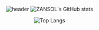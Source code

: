 <center>
  

<div align="center">

![header](https://capsule-render.vercel.app/api?type=venom&color=D1F2EB&height=200&section=header&text=Welcome%20to%20ZANSOL%20World&fontSize=40&fontColor=48C9B0)
![ZANSOL`s GitHub stats](https://github-readme-stats.vercel.app/api?username=jyansol&show_icons=true&theme=aura)

![Top Langs](https://github-readme-stats.vercel.app/api/top-langs/?username=jyansol&layout=compact)

</div>

</center>


